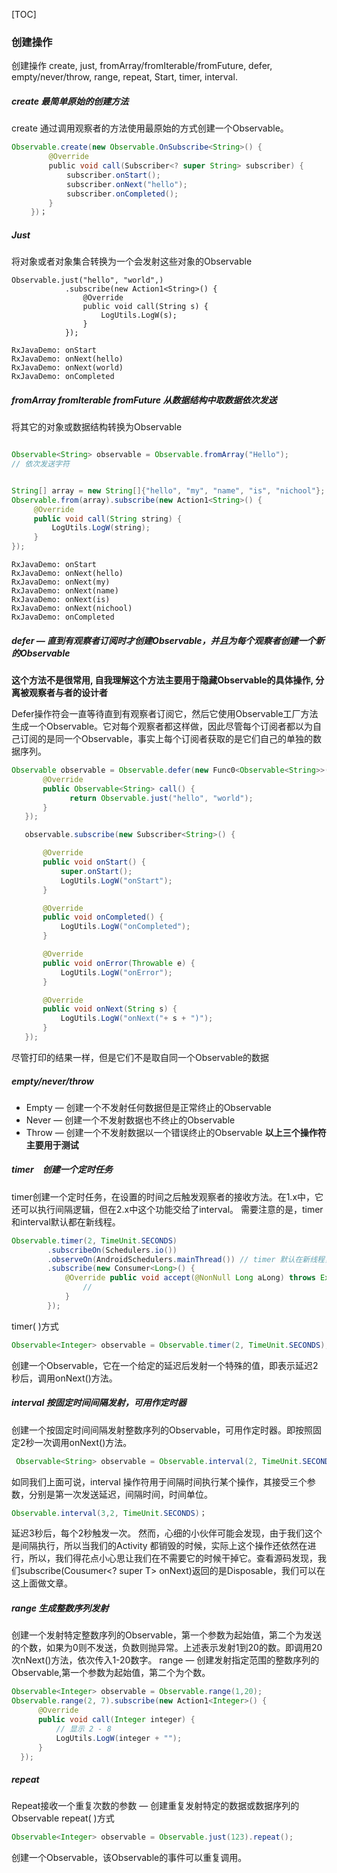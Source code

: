 [TOC]

### 创建操作
创建操作 create, just, fromArray/fromIterable/fromFuture, defer, empty/never/throw, range, repeat, Start, timer, interval.


##### create 最简单原始的创建方法
create 通过调用观察者的方法使用最原始的方式创建一个Observable。
```java
Observable.create(new Observable.OnSubscribe<String>() {
     　　@Override
     　　public void call(Subscriber<? super String> subscriber) {
    　　     subscriber.onStart();
    　　     subscriber.onNext("hello");
    　　     subscriber.onCompleted();
     　　}
 　　})；
```

##### Just
将对象或者对象集合转换为一个会发射这些对象的Observable
```
Observable.just("hello", "world",)
            .subscribe(new Action1<String>() {
                @Override
                public void call(String s) {
                    LogUtils.LogW(s);
                }
            });
```
```
RxJavaDemo: onStart
RxJavaDemo: onNext(hello)
RxJavaDemo: onNext(world)
RxJavaDemo: onCompleted
```

##### fromArray fromIterable fromFuture 从数据结构中取数据依次发送

将其它的对象或数据结构转换为Observable
```java

Observable<String> observable = Observable.fromArray("Hello");
// 依次发送字符


String[] array = new String[]{"hello", "my", "name", "is", "nichool"};
Observable.from(array).subscribe(new Action1<String>() {
     @Override
     public void call(String string) {
         LogUtils.LogW(string);
     }
});
```
```
RxJavaDemo: onStart
RxJavaDemo: onNext(hello)
RxJavaDemo: onNext(my)
RxJavaDemo: onNext(name)
RxJavaDemo: onNext(is)
RxJavaDemo: onNext(nichool)
RxJavaDemo: onCompleted
```

##### defer — 直到有观察者订阅时才创建Observable，并且为每个观察者创建一个新的Observable
**这个方法不是很常用, 自我理解这个方法主要用于隐藏Observable的具体操作, 分离被观察者与者的设计者**

Defer操作符会一直等待直到有观察者订阅它，然后它使用Observable工厂方法生成一个Observable。它对每个观察者都这样做，因此尽管每个订阅者都以为自己订阅的是同一个Observable，事实上每个订阅者获取的是它们自己的单独的数据序列。

```java
Observable observable = Observable.defer(new Func0<Observable<String>>() {
       @Override
       public Observable<String> call() {
             return Observable.just("hello", "world");
       }
   });

   observable.subscribe(new Subscriber<String>() {

       @Override
       public void onStart() {
           super.onStart();
           LogUtils.LogW("onStart");
       }

       @Override
       public void onCompleted() {
           LogUtils.LogW("onCompleted");
       }

       @Override
       public void onError(Throwable e) {
           LogUtils.LogW("onError");
       }

       @Override
       public void onNext(String s) {
           LogUtils.LogW("onNext("+ s + ")");
       }
   });
```
尽管打印的结果一样，但是它们不是取自同一个Observable的数据

##### empty/never/throw

   - Empty — 创建一个不发射任何数据但是正常终止的Observable
   - Never — 创建一个不发射数据也不终止的Observable
   - Throw — 创建一个不发射数据以一个错误终止的Observable
**以上三个操作符主要用于测试**

##### timer　创建一个定时任务
timer创建一个定时任务，在设置的时间之后触发观察者的接收方法。在1.x中，它还可以执行间隔逻辑，但在2.x中这个功能交给了interval。
需要注意的是，timer和interval默认都在新线程。
```java
Observable.timer(2, TimeUnit.SECONDS)
        .subscribeOn(Schedulers.io())
        .observeOn(AndroidSchedulers.mainThread()) // timer 默认在新线程，所以需要切换回主线程
        .subscribe(new Consumer<Long>() {
            @Override public void accept(@NonNull Long aLong) throws Exception {
                //
            }
        });
```
timer( )方式
```java
Observable<Integer> observable = Observable.timer(2, TimeUnit.SECONDS);
```
创建一个Observable，它在一个给定的延迟后发射一个特殊的值，即表示延迟2秒后，调用onNext()方法。


##### interval 按固定时间间隔发射，可用作定时器

创建一个按固定时间间隔发射整数序列的Observable，可用作定时器。即按照固定2秒一次调用onNext()方法。
```java
 Observable<String> observable = Observable.interval(2, TimeUnit.SECONDS);
```
如同我们上面可说，interval 操作符用于间隔时间执行某个操作，其接受三个参数，分别是第一次发送延迟，间隔时间，时间单位。
```java
Observable.interval(3,2, TimeUnit.SECONDS)；
```
延迟3秒后，每个2秒触发一次。
然而，心细的小伙伴可能会发现，由于我们这个是间隔执行，所以当我们的Activity 都销毁的时候，实际上这个操作还依然在进行，所以，我们得花点小心思让我们在不需要它的时候干掉它。查看源码发现，我们subscribe(Cousumer<? super T> onNext)返回的是Disposable，我们可以在这上面做文章。

##### range 生成整数序列发射
创建一个发射特定整数序列的Observable，第一个参数为起始值，第二个为发送的个数，如果为0则不发送，负数则抛异常。上述表示发射1到20的数。即调用20次nNext()方法，依次传入1-20数字。
range — 创建发射指定范围的整数序列的Observable,第一个参数为起始值，第二个为个数。
```java
Observable<Integer> observable = Observable.range(1,20);
Observable.range(2, 7).subscribe(new Action1<Integer>() {
      @Override
      public void call(Integer integer) {
          // 显示 2 - 8
          LogUtils.LogW(integer + "");
      }
  });
```

##### repeat
Repeat接收一个重复次数的参数 — 创建重复发射特定的数据或数据序列的Observable
repeat( )方式
```java
Observable<Integer> observable = Observable.just(123).repeat();
```
创建一个Observable，该Observable的事件可以重复调用。
